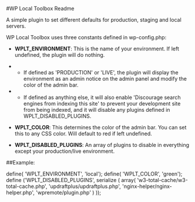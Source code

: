 #WP Local Toolbox Readme

A simple plugin to set different defaults for production, staging and local servers.

WP Local Toolbox uses three constants defined in wp-config.php:

* **WPLT_ENVIRONMENT**: This is the name of your environment. If left undefined, the plugin will do nothing. 
* * If defined as 'PRODUCTION' or 'LIVE', the plugin will display the environment as an admin notice on the admin panel and modify the color of the admin bar. 
* * If defined as anything else, it will also enable 'Discourage search engines from indexing this site' to prevent your development site from being indexed, and it will disable any plugins defined in WPLT_DISABLED_PLUGINS.

* **WPLT_COLOR**: This determines the color of the admin bar. You can set this to any CSS color. Will default to red if left undefined.

* **WPLT_DISABLED_PLUGINS**: An array of plugins to disable in everything except your production/live environment.


##Example:

define( 'WPLT_ENVIRONMENT', 'local');
define( 'WPLT_COLOR', 'green');
define ('WPLT_DISABLED_PLUGINS', serialize ( array( 'w3-total-cache/w3-total-cache.php', 'updraftplus/updraftplus.php', 'nginx-helper/nginx-helper.php', 'wpremote/plugin.php' ) ));